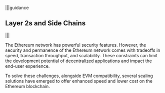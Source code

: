 |||guidance
## Layer 2s and Side Chains

|||


The Ethereum network has powerful security features. However, the security and permanence of the Ethereum network comes with tradeoffs in speed, transaction throughput, and scalability. These constraints can limit the development potential of decentralized applications and impact the end-user experience.  

To solve these challenges, alongside EVM compatibility, several scaling solutions have emerged to offer enhanced speed and lower cost on the Ethereum blockchain. 

